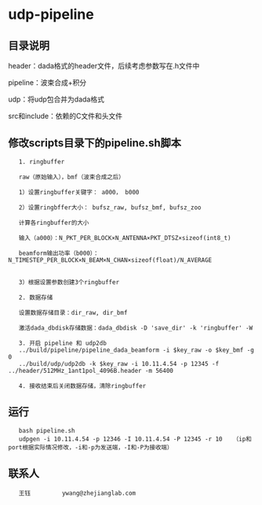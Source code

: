 # udp-pipeline

## 目录说明

header：dada格式的header文件，后续考虑参数写在.h文件中

pipeline：波束合成+积分

udp：将udp包合并为dada格式

src和include：依赖的C文件和头文件

## 修改scripts目录下的pipeline.sh脚本

       1. ringbuffer
       
       raw（原始输入），bmf（波束合成之后）
       
       1）设置ringbuffer关键字： a000， b000
       
       2）设置ringbffer大小： bufsz_raw, bufsz_bmf, bufsz_zoo
       
       计算各ringbuffer的大小
       
       输入（a000）：N_PKT_PER_BLOCK×N_ANTENNA×PKT_DTSZ×sizeof(int8_t)
       
       beamform输出功率（b000）： N_TIMESTEP_PER_BLOCK×N_BEAM×N_CHAN×sizeof(float)/N_AVERAGE

       
       3）根据设置参数创建3个ringbuffer
        
       2. 数据存储
       
       设置数据存储目录：dir_raw, dir_bmf
       
       激活dada_dbdisk存储数据：dada_dbdisk -D 'save_dir' -k 'ringbuffer' -W
       
       3. 开启 pipeline 和 udp2db
       ../build/pipeline/pipeline_dada_beamform -i $key_raw -o $key_bmf -g 0
       ../build/udp/udp2db -k $key_raw -i 10.11.4.54 -p 12345 -f ../header/512MHz_1ant1pol_4096B.header -m 56400
       
       4. 接收结束后关闭数据存储，清除ringbuffer
       
## 运行
       bash pipeline.sh
       udpgen -i 10.11.4.54 -p 12346 -I 10.11.4.54 -P 12345 -r 10   （ip和port根据实际情况修改，-i和-p为发送端，-I和-P为接收端）

## 联系人
       王钰         ywang@zhejianglab.com
